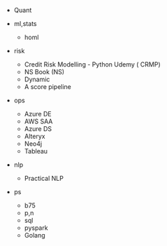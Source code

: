 - Quant

- ml,stats
    - homl
    
- risk
   - Credit Risk Modelling - Python Udemy ( CRMP)
   - NS Book (NS)
   - Dynamic
   - A score pipeline

- ops
   - Azure DE
   - AWS SAA
   - Azure DS
   - Alteryx
   - Neo4j
   - Tableau
  
- nlp 
   - Practical NLP

- ps 
   - b75  
   - p,n
   - sql
   - pyspark
   - Golang
